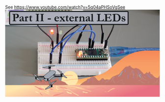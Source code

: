 See https://www.youtube.com/watch?v=5q04aPHSoVgSee
![alt text](https://github.com/CarbonAeronautics/ExternalLEDs/blob/593b6bce2afffc94e85ac199b734f53bbc9ac44f/THUMBNAIL_YOUTUBE.png?raw=true)
